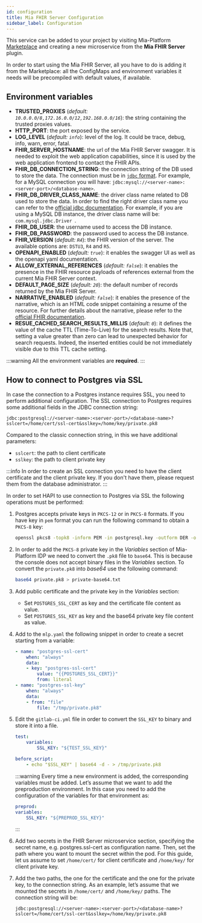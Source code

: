 ```yaml
---
id: configuration
title: Mia FHIR Server Configuration
sidebar_label: Configuration
---
```




This service can be added to your project by visiting Mia-Platform [Marketplace](/runtime-components/overview_marketplace.md) and creating a new microservice from the **Mia FHIR Server** plugin.

In order to start using the Mia FHIR Server, all you have to do is adding it from the Marketplace: all the ConfigMaps and environment variables it needs will be precompiled with default values, if available.

## Environment variables
* **TRUSTED_PROXIES** (*default: `10.0.0.0/8,172.16.0.0/12,192.168.0.0/16`*): the string containing the trusted proxies values.
* **HTTP_PORT**: the port exposed by the service.
* **LOG_LEVEL** (*default: `info`*): level of the log. It could be trace, debug, info, warn, error, fatal.
* **FHIR_SERVER_HOSTNAME**: the url of the Mia FHIR Server swagger. It is needed to exploit the web application capabilities, since it is used by the web application frontend to contact the FHIR APIs.
* **FHIR_DB_CONNECTION_STRING**: the connection string of the DB used to store the data. The connection must be in [`jdbc` format](https://docs.oracle.com/cd/E19509-01/820-3497/confdbdriver_intro/index.html). For example, for a MySQL connection you will have: `jdbc:mysql://<server-name>:<server-port>/<database-name>`.
* **FHIR_DB_DRIVER_CLASS_NAME**: the driver class name related to DB used to store the data. In order to find the right driver class name you can refer to the [official jdbc documentation](https://docs.oracle.com/cd/E19509-01/820-3497/confdbdriver_intro/index.html). For example, if you are using a MySQL DB instance, the driver class name will be: `com.mysql.jdbc.Driver `.
* **FHIR_DB_USER**: the username used to access the DB instance.
* **FHIR_DB_PASSWORD**: the password used to access the DB instance.
* **FHIR_VERSION** (*default: `R4`*): the FHIR version of the server. The available options are: `DSTU3`, `R4` and `R5`.
* **OPENAPI_ENABLED** (*default: `true`*): it enables the swagger UI as well as the openapi yaml documentation.
* **ALLOW_EXTERNAL_REFERENCES** (*default: `false`*): it enables the presence in the FHIR resource payloads of references external from the current Mia FHIR Server context.
* **DEFAULT_PAGE_SIZE** (*default: `20`*): the default number of records returned by the Mia FHIR Server.
* **NARRATIVE_ENABLED** (*default: `false`*): it enables the presence of the narrative, which is an HTML code snippet containing a resume of the resource. For further details about the narrative, please refer to the [official FHIR documentation](https://hl7.org/fhir/narrative.html).
* **RESUE_CACHED_SEARCH_RESULTS_MILLIS** (*default: `0`*): it defines the value of the cache TTL (Time-To-Live) for the search results. Note that, setting a value greater than zero can lead to unexpected behavior for search requests. Indeed, the inserted entities could be not immediately visible due to this TTL cache setting.

:::warning
All the environment variables are **required**.
:::

## How to connect to Postgres via SSL

In case the connection to a Postgres instance requires SSL, you need to perform additional configuration. The SSL connection to Postgres requires some additional fields in the JDBC connection string:

```
jdbc:postgresql://<server-name>:<server-port>/<database-name>?sslcert=/home/cert/ssl-cert&sslkey=/home/key/private.pk8
``` 

Compared to the classic connection string, in this we have additional parameters:
- `sslcert`: the path to client certificate
- `sslkey`: the path to client private key

:::info
In order to create an SSL connection you need to have the client certificate and the client private key. If you don't have them, please request them from the database administrator.
:::

In order to set HAPI to use connection to Postgres via SSL the following operations must be performed:

1. Postgres accepts private keys in `PKCS-12` or in `PKCS-8` formats. If you have key in `pem` format you can run the following command to obtain a `PKCS-8` key: 

    ```bash
    openssl pkcs8 -topk8 -inform PEM -in postgresql.key -outform DER -out private.pk8 -v1 PBE-MD5-DES -nocrypt
    ```

2. In order to add the `PKCS-8` private key in the *Variables* section of Mia-Platform IDP we need to convert the `.pk8` file to `base64`. This is because the console does not accept binary files in the *Variables* section. To convert the `private.pk8` into *base64* use the following command: 

    ```bash
    base64 private.pk8 > private-base64.txt
    ```

3. Add public certificate and the private key in the *Variables* section:
    - Set `POSTGRES_SSL_CERT` as key and the certificate file content as value.
    - Set `POSTGRES_SSL_KEY` as key and the base64 private key file content as value.

4. Add to the `mlp.yaml` the following snippet in order to create a secret starting from a variable:

    ```yaml
    - name: "postgres-ssl-cert"
        when: "always"
        data:
        - key: "postgres-ssl-cert"
            value: "{{POSTGRES_SSL_CERT}}"
            from: literal
    - name: "postgres-ssl-key"
        when: "always"
        data:
        - from: "file"
            file: "/tmp/private.pk8"
    ```

5. Edit the `gitlab-ci.yml` file in order to convert the `SSL_KEY` to binary and store it into a file. 

    ```yaml
    test:
        variables:
            SSL_KEY: "${TEST_SSL_KEY}"

    before_script:
        - echo "$SSL_KEY" | base64 -d - > /tmp/private.pk8 
    ```

    :::warning
    Every time a new environment is added, the corresponding variables must be added. Let’s assume that we want to add the preproduction environment. In this case you need to add the configuration of the variables for that environment as:

    ```yaml
    preprod:
    variables:
        SSL_KEY: "${PREPROD_SSL_KEY}"
    ```
    :::

6. Add two secrets in the FHIR Server microservice section, specifying the secret name, e.g. postgres.ssl-cert as configuration name. Then, set the path where you want to mount the secret within the pod. For this guide, let us assume to set `/home/cert/` for client certificate and `/home/key/` for client private key.

7. Add the two paths, the one for the certificate and the one for the private key, to the connection string. As an example, let’s assume that we mounted the secrets in `/home/cert/` and `/home/key/` paths. The connection string will be:

    ```
    jdbc:postgresql://<server-name>:<server-port>/<database-name>?sslcert=/home/cert/ssl-cert&sslkey=/home/key/private.pk8
    ```

